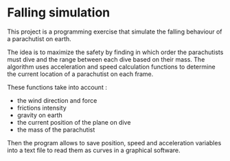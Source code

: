 # Falling simulation

This project is a programming exercise that simulate the falling behaviour of a parachutist on earth.

The idea is to maximize the safety by finding in which order the parachutists must dive and the range between each dive based on their mass.
The algorithm uses acceleration and speed calculation functions to determine the current location of a parachutist on each frame.

These functions take into account :
* the wind direction and force
* frictions intensity
* gravity on earth
* the current position of the plane on dive
* the mass of the parachutist

Then the program allows to save position, speed and acceleration variables into a text file to read them as curves in a graphical software.
